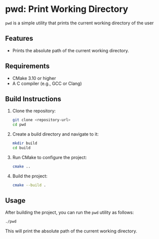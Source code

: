 # pwd: Print Working Directory

`pwd` is a simple utility that prints the current working directory of the user

## Features

- Prints the absolute path of the current working directory.

## Requirements

- CMake 3.10 or higher
- A C compiler (e.g., GCC or Clang)

## Build Instructions

1. Clone the repository:
    ```bash
    git clone <repository-url>
    cd pwd
    ```

2. Create a build directory and navigate to it:
    ```bash
    mkdir build
    cd build
    ```

3. Run CMake to configure the project:
    ```bash
    cmake ..
    ```

4. Build the project:
    ```bash
    cmake --build .
    ```

## Usage

After building the project, you can run the `pwd` utility as follows:

```bash
./pwd
```

This will print the absolute path of the current working directory.